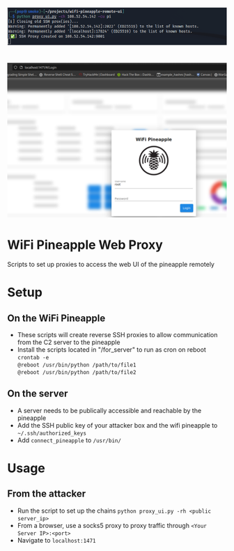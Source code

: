 <h1 align="center">
  <br>
  <a href="https://github.com/stackviolator/wifi-pineapple-remote-ui"><img src="img/cli.png" alt="cli"></a>
  <br>
  <br>
  <a href="https://github.com/stackviolator/wifi-pineapple-remote-ui"><img src="img/web.png" alt="web"></a>
  <br>
</h1>

# WiFi Pineapple Web Proxy
Scripts to set up proxies to access the web UI of the pineapple remotely
# Setup
## On the WiFi Pineapple
- These scripts will create reverse SSH proxies to allow communication from the C2 server to the pineapple
- Install the scripts located in "/for_server" to run as cron on reboot\
`crontab -e`\
`@reboot /usr/bin/python /path/to/file1`\
`@reboot /usr/bin/python /path/to/file2`

## On the server
- A server needs to be publically accessible and reachable by the pineapple
- Add the SSH public key of your attacker box and the wifi pineapple to `~/.ssh/authorized_keys`
- Add `connect_pineapple` to `/usr/bin/`

# Usage
## From the attacker
- Run the script to set up the chains
`python proxy_ui.py -rh <public server_ip>`
- From a browser, use a socks5 proxy to proxy traffic through `<Your Server IP>:<port>`
- Navigate to `localhost:1471`
